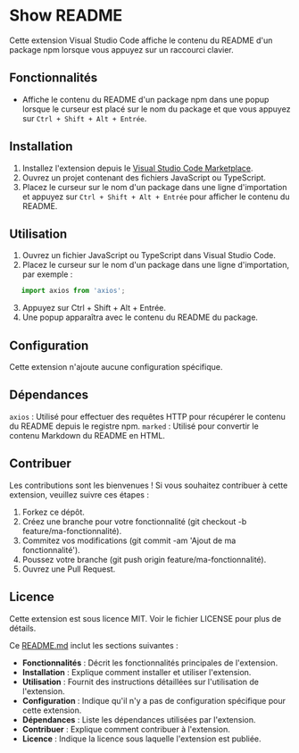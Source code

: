 # Show README

Cette extension Visual Studio Code affiche le contenu du README d'un package npm lorsque vous appuyez sur un raccourci clavier.

## Fonctionnalités

- Affiche le contenu du README d'un package npm dans une popup lorsque le curseur est placé sur le nom du package et que vous appuyez sur `Ctrl + Shift + Alt + Entrée`.

## Installation

1. Installez l'extension depuis le [Visual Studio Code Marketplace](https://marketplace.visualstudio.com/vscode).
2. Ouvrez un projet contenant des fichiers JavaScript ou TypeScript.
3. Placez le curseur sur le nom d'un package dans une ligne d'importation et appuyez sur `Ctrl + Shift + Alt + Entrée` pour afficher le contenu du README.

## Utilisation

1. Ouvrez un fichier JavaScript ou TypeScript dans Visual Studio Code.
2. Placez le curseur sur le nom d'un package dans une ligne d'importation, par exemple :
```javascript
   import axios from 'axios';
   ```
   3. Appuyez sur Ctrl + Shift + Alt + Entrée.
4. Une popup apparaîtra avec le contenu du README du package.

## Configuration
Cette extension n'ajoute aucune configuration spécifique.

## Dépendances
`axios` : Utilisé pour effectuer des requêtes HTTP pour récupérer le contenu du README depuis le registre npm.
`marked` : Utilisé pour convertir le contenu Markdown du README en HTML.

## Contribuer
Les contributions sont les bienvenues ! Si vous souhaitez contribuer à cette extension, veuillez suivre ces étapes :

1. Forkez ce dépôt.
2. Créez une branche pour votre fonctionnalité (git checkout -b feature/ma-fonctionnalité).
3. Commitez vos modifications (git commit -am 'Ajout de ma fonctionnalité').
4. Poussez votre branche (git push origin feature/ma-fonctionnalité).
5. Ouvrez une Pull Request.

## Licence
Cette extension est sous licence MIT. Voir le fichier LICENSE pour plus de détails.

Ce [README.md](http://_vscodecontentref_/1) inclut les sections suivantes :
- **Fonctionnalités** : Décrit les fonctionnalités principales de l'extension.
- **Installation** : Explique comment installer et utiliser l'extension.
- **Utilisation** : Fournit des instructions détaillées sur l'utilisation de l'extension.
- **Configuration** : Indique qu'il n'y a pas de configuration spécifique pour cette extension.
- **Dépendances** : Liste les dépendances utilisées par l'extension.
- **Contribuer** : Explique comment contribuer à l'extension.
- **Licence** : Indique la licence sous laquelle l'extension est publiée.